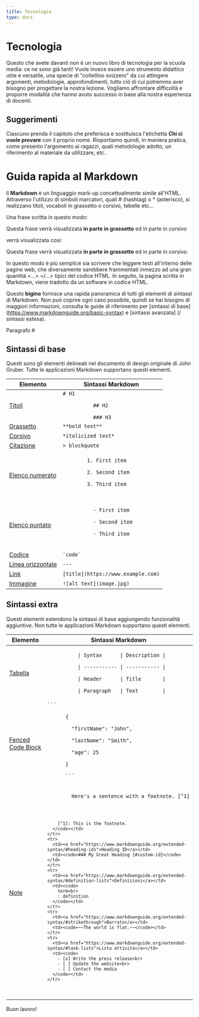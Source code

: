 ```yaml
---
title: Tecnologia
type: docs
---
```


# Tecnologia
Questo che avete davanti non è un nuovo libro di tecnologia per la scuola media: ce ne sono già tanti! Vuole invece essere uno strumento didattico utile e versatile, una specie di "coltellino svizzero" da cui attingere argomenti, metodologie, approfondimenti, tutto ciò di cui potremmo aver bisogno per progettare la nostra lezione. Vogliamo affrontare difficoltà e proporre modalità che hanno avuto successo in base alla nostra esperienza di docenti.

## Suggerimenti
Ciascuno prenda il capitolo che preferisca e sostituisca l'etichetta **Chi ci vuole provare** con il proprio nome. Rioportiamo quindi, in maniera pratica, come presento l'argomento ai ragazzi, quali metodologie adotto, un riferimento al materiale da utilizzare, etc..

# Guida rapida al Markdown

Il **Markdown** è un linguaggio mark-up concettualmente simile all'HTML. Attraverso l'utilizzo di simboli marcatori, quali # (hashtag) o * (asterisco), si realizzano titoli, vocaboli in grassetto o corsivo, tebelle etc...

Una frase scritta in questo modo:

  Questa frase verrà visualizzata **in parte in grassetto** ed in parte in *corsivo*

verrà visualizzata così:

Questa frase verrà visualizzata **in parte in grassetto** ed in parte in *corsivo*.

In questo modo è più semplice sia scrivere che leggere testi all'interno delle pagine web, che diversamente sarebbere frammentati inmezzo ad una gran quantità <...> </...> tipici del codice HTML. In seguito, la pagina scritta in Markdown, viene tradotto da un software in codice HTML.

Questo **bigino** fornisce una rapida panoramica di tutti gli elementi di sintassi di Markdown. Non può coprire ogni caso possibile, quindi se hai bisogno di maggiori informazioni, consulta le guide di riferimento per [sintassi di base] (https://www.markdownguide.org/basic-syntax) e [sintassi avanzata] (/ sintassi estesa).

<p> Paragrafo # </p>

## Sintassi di base

Questi sono gli elementi delineati nel documento di design originale di John Gruber. Tutte le applicazioni Markdown supportano questi elementi.

<table class="table table-bordered">
  <thead class="thead-light">
    <tr>
      <th>Elemento</th>
      <th>Sintassi Markdown</th>
    </tr>
  </thead>
  <tbody>
    <tr>
      <td><a href="https://www.markdownguide.org/basic-syntax/#headings">Titoli</a></td>
      <td><code># H1<br>
          ## H2<br>
          ### H3</code></td>
    </tr>
    <tr>
      <td><a href="https://www.markdownguide.org/basic-syntax/#bold">Grassetto</a></td>
      <td><code>**bold text**</code></td>
    </tr>
    <tr>
      <td><a href="https://www.markdownguide.org/basic-syntax/#italic">Corsivo</a></td>
      <td><code>*italicized text*</code></td>
    </tr>
    <tr>
      <td><a href="https://www.markdownguide.org/basic-syntax/#blockquotes-1">Citazione</a></td>
      <td><code>> blockquote</code></td>
    </tr>
    <tr>
      <td><a href="https://www.markdownguide.org/basic-syntax/#ordered-lists">Elenco numerato</a></td>
      <td><code>
        1. First item<br>
        2. Second item<br>
        3. Third item<br>
      </code></td>
    </tr>
    <tr>
      <td><a href="https://www.markdownguide.org/basic-syntax/#unordered-lists">Elenco puntato</a></td>
      <td>
        <code>
          - First item<br>
          - Second item<br>
          - Third item<br>
        </code>
      </td>
    </tr>
    <tr>
      <td><a href="https://www.markdownguide.org/basic-syntax/#code">Codice</a></td>
      <td><code>`code`</code></td>
    </tr>
    <tr>
      <td><a href="/basic-syntax/#horizontal-rules">Linea orizzontale</a></td>
      <td><code>---</code></td>
    </tr>
    <tr>
      <td><a href="https://www.markdownguide.org/basic-syntax/#horizontal-rules">Link</a></td>
      <td><code>[title](https://www.example.com)</code></td>
    </tr>
    <tr>
      <td><a href="https://www.markdownguide.org/basic-syntax/#images-1">Immagine</a></td>
      <td><code>![alt text](image.jpg)</code></td>
    </tr>
  </tbody>
</table>

## Sintassi extra

Questi elementi estendono la sintassi di base aggiungendo funzionalità aggiuntive. Non tutte le applicazioni Markdown supportano questi elementi.

<table class="table table-bordered">
  <thead class="thead-light">
    <tr>
      <th>Elemento</th>
      <th>Sintassi Markdown</th>
    </tr>
  </thead>
  <tbody>
    <tr>
      <td><a href="https://www.markdownguide.org/extended-syntax/#tables">Tabella</a></td>
      <td><code>
          | Syntax      | Description |<br>
          | ----------- | ----------- |<br>
          | Header      | Title       |<br>
          | Paragraph   | Text        |
      </code></td>
    </tr>
    <tr>
      <td><a href="https://www.markdownguide.org/extended-syntax/#fenced-code-blocks">Fenced Code Block</a></td>
      <td><code>```<br>
      {<br>
      &nbsp;&nbsp;"firstName": "John",<br>
      &nbsp;&nbsp;"lastName": "Smith",<br>
      &nbsp;&nbsp;"age": 25<br>
      }<br>
      ```
      </code></td>
    </tr>
    <tr>
      <td><a href="https://www.markdownguide.org/extended-syntax/#footnotes">Note</a></td>
      <td><code>
        Here's a sentence with a footnote. [^1]<br><br>

        [^1]: This is the footnote.
      </code></td>
    </tr>
    <tr>
      <td><a href="https://www.markdownguide.org/extended-syntax/#heading-ids">Heading ID</a></td>
      <td><code>### My Great Heading {#custom-id}</code></td>
    </tr>
    <tr>
      <td><a href="https://www.markdownguide.org/extended-syntax/#definition-lists">Definizioni</a></td>
      <td><code>
        term<br>
        : definition
      </code></td>
    </tr>
    <tr>
      <td><a href="https://www.markdownguide.org/extended-syntax/#strikethrough">Barrato</a></td>
      <td><code>~~The world is flat.~~</code></td>
    </tr>
    <tr>
      <td><a href="https://www.markdownguide.org/extended-syntax/#task-lists">Lista attività</a></td>
      <td><code>
        - [x] Write the press release<br>
        - [ ] Update the website<br>
        - [ ] Contact the media
      </code></td>
    </tr>
  </tbody>
</table>

Buon lavoro!